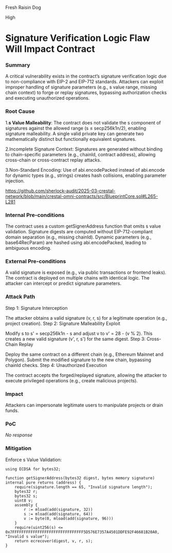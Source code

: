Fresh Raisin Dog

High

# Signature Verification Logic Flaw Will Impact Contract

### Summary

A critical vulnerability exists in the contract’s signature verification logic due to non-compliance with EIP-2 and EIP-712 standards. Attackers can exploit improper handling of signature parameters (e.g., s value range, missing chain context) to forge or replay signatures, bypassing authorization checks and executing unauthorized operations.

### Root Cause

1.​**s Value Malleability**:
The contract does ​not validate the s component of signatures against the allowed range (s ≤ secp256k1n/2), enabling signature malleability. A single valid private key can generate two mathematically distinct but functionally equivalent signatures.

2.​Incomplete Signature Context:
Signatures are generated without binding to chain-specific parameters (e.g., chainId, contract address), allowing cross-chain or cross-contract replay attacks.

​3.Non-Standard Encoding:
Use of abi.encodePacked instead of abi.encode for dynamic types (e.g., strings) creates hash collisions, enabling parameter injection.

https://github.com/sherlock-audit/2025-03-crestal-network/blob/main/crestal-omni-contracts/src/BlueprintCore.sol#L265-L281

### Internal Pre-conditions

The contract uses a custom getSignerAddress function that omits s value validation.
Signature digests are computed without EIP-712-compliant domain separation (e.g., missing chainId).
Dynamic parameters (e.g., base64RecParam) are hashed using abi.encodePacked, leading to ambiguous encoding.

### External Pre-conditions

A valid signature is exposed (e.g., via public transactions or frontend leaks).
The contract is deployed on multiple chains with identical logic.
The attacker can intercept or predict signature parameters.


### Attack Path

Step 1: Signature Interception

The attacker obtains a valid signature (v, r, s) for a legitimate operation (e.g., project creation).
Step 2: Signature Malleability Exploit

Modify s to s' = secp256k1n - s and adjust v to v' = 28 - (v % 2).
This creates a new valid signature (v', r, s') for the same digest.
Step 3: Cross-Chain Replay

Deploy the same contract on a different chain (e.g., Ethereum Mainnet and Polygon).
Submit the modified signature to the new chain, bypassing chainId checks.
Step 4: Unauthorized Execution

The contract accepts the forged/replayed signature, allowing the attacker to execute privileged operations (e.g., create malicious projects).

### Impact

Attackers can impersonate legitimate users to manipulate projects or drain funds.

### PoC

_No response_

### Mitigation

​Enforce s Value Validation:
```solidity
using ECDSA for bytes32;

function getSignerAddress(bytes32 digest, bytes memory signature) internal pure returns (address) {
    require(signature.length == 65, "Invalid signature length");
    bytes32 r;
    bytes32 s;
    uint8 v;
    assembly {
        r := mload(add(signature, 32))
        s := mload(add(signature, 64))
        v := byte(0, mload(add(signature, 96)))
    }
    require(uint256(s) <= 0x7FFFFFFFFFFFFFFFFFFFFFFFFFFFFFFF5D576E7357A4501DDFE92F46681B20A0, "Invalid s value");
    return ecrecover(digest, v, r, s);
}
```